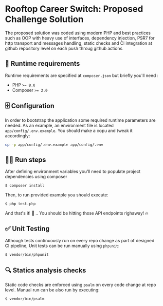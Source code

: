 # Rooftop Career Switch: Proposed Challenge Solution 


The proposed solution was coded using modern PHP and best practices such as OOP with heavy use of interfaces, dependency injection, PSR7 for http transport and messages handling, static checks and CI integration at github repository level on each push throug github actions.

## 🤖 Runtime requirements

Runtime requirements are specified at `composer.json` but briefly you'll need :

- PHP `>= 8.0`
- Composer `>= 2.0`

## 🗄️  Configuration

In order to bootstrap the application some required runtime parameters are needed. As an example, an environment file is located `app/config/.env.example`. You should make a copu and tweak it accordingly:

```bash
cp -p app/config/.env.example app/config/.env
```
## 🏃‍♂️ Run steps
 
After defining environment variables you'll need to populate project dependencies using composer
```bash
$ composer install
```
Then, to run provided example you should execute:

```bash
$ php test.php
```

And that's it! 🎉 .. You should be hitting those API endpoints righaway! 🔥

## ✅ Unit Testing

Although tests continuously run on every repo change as part of designed CI pipeline, Unit tests can be run manually using `phpunit`:

```bash
$ vendor/bin/phpunit 
```

## 🔍 Statics analysis checks

Static code checks are enforced using `psalm` on every code change at repo level. Manual run can be also run by executing:

```bash
$ vendor/bin/psalm 
```